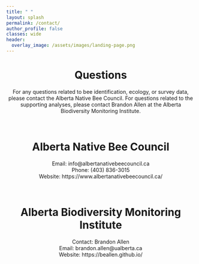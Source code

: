 ```yaml
---
title: " "
layout: splash
permalink: /contact/
author_profile: false
classes: wide
header:
  overlay_image: /assets/images/landing-page.png
---
```


<center>  <h1>Questions</h1>  </center>
<center>  For any questions related to bee identification, ecology, or survey data, please contact the Alberta Native Bee Council. For questions related to the supporting analyses, please contact Brandon Allen at the Alberta Biodiversity Monitoring Institute. </center>

&nbsp;

<center>  <h1>Alberta Native Bee Council</h1>  </center>
<center>  Email: info@albertanativebeecouncil.ca </center>
<center>  Phone: (403) 836-3015 </center>
<center>  Website: https://www.albertanativebeecouncil.ca/ </center>

&nbsp;

<center>  <h1>Alberta Biodiversity Monitoring Institute</h1>  </center>
<center>  Contact: Brandon Allen </center>
<center>  Email: brandon.allen@ualberta.ca </center>
<center>  Website: https://beallen.github.io/ </center>
